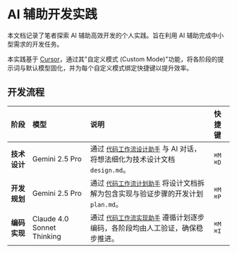 # AI 辅助开发实践

本文档记录了笔者探索 AI 辅助高效开发的个人实践。旨在利用 AI 辅助完成中小型需求的开发任务。

本实践基于 [Cursor](https://cursor.sh/)，通过其"自定义模式 (Custom Mode)"功能，将各阶段的提示词与默认模型固化，并为每个自定义模式绑定快捷键以提升效率。

## 开发流程

| 阶段 | 模型 | 说明 | 快捷键 |
| :--- | :--- | :--- | :--- |
| **技术设计** | Gemini 2.5 Pro | 通过 [`代码工作流设计助手`](./code_flow_design.md) 与 AI 对话，将想法细化为技术设计文档 `design.md`。 | `⌘M` `⌘D` |
| **开发规划** | Gemini 2.5 Pro | 通过 [`代码工作流计划助手`](./code_flow_plan.md) 将设计文档拆解为包含实现与验证步骤的开发计划 `plan.md`。 | `⌘M` `⌘P` |
| **编码实现** | Claude 4.0 Sonnet Thinking | 通过 [`代码工作流实现助手`](./code_flow_code.md) 遵循计划逐步编码，各阶段均由人工验证，确保稳步推进。| `⌘M` `⌘I` | 